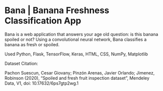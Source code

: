 # Bana | Banana Freshness Classification App
Bana is a web application that answers your age old question: is this banana spoiled or not? Using a convolutional neural network, Bana classifies a banana as fresh or spoiled.

Used Python, Flask, TensorFlow, Keras, HTML, CSS, NumPy, Matplotlib

Dataset Citation:

Pachon Suescun, Cesar Giovany; Pinzón Arenas, Javier Orlando; Jimenez, Robinson (2020), “Spoiled and fresh fruit inspection dataset”, Mendeley Data, V1, doi: 10.17632/6ps7gtp2wg.1
